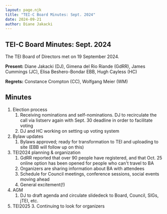 ```yaml
---
layout: page.njk
title: "TEI-C Board Minutes: Sept. 2024"
date: 2024-09-21
author: Diane Jakacki
---
```

## TEI-C Board Minutes: Sept. 2024

The TEI Board of Directors met on 19 September 2024.

__Present:__ Diane Jakacki (DJ), Gimena del Rio Riande (GdRR), James Cummings (JC), Elisa Beshero-Bondar EBB, Hugh Cayless (HC)

__Regrets:__ Constance Crompton (CC), Wolfgang Meier (WM)

## Minutes

1. Election process
   1. Receiving nominations and self-nominations. DJ to recirculate the call via listserv again with Sept. 30 deadline in order to facilitate voting
   2. DJ and HC working on setting up voting system
2. Bylaw updates
   1. Bylaws approved; ready for transformation to TEI and uploading to site (EBB will follow up on this)
3. TEI2024 planning & organization
   1. GdRR reported that over 90 people have registered, and that Oct. 25 online option has been opened for people who can't travel to BA
   2. Organizers are sharing information about BA with attendees
   3. Schedule for Council meetings, conference sessions, social events moving ahead
   4. General excitement(!)
4. AGM
   1. DJ to draft agenda and circulate slidedeck to Board, Council, SIGs, jTEI, etc.
5. TEI2025
   3. Continuing to look for organizers
